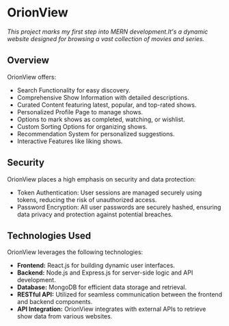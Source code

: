 # OrionView

*This project marks my first step into MERN development.It's a dynamic website designed for browsing a vast collection of movies and series.*

## Overview

OrionView offers:
- Search Functionality for easy discovery.
- Comprehensive Show Information with detailed descriptions.
- Curated Content featuring latest, popular, and top-rated shows.
- Personalized Profile Page to manage shows.
- Options to mark shows as completed, watching, or wishlist.
- Custom Sorting Options for organizing shows.
- Recommendation System for personalized suggestions.
- Interactive Features like liking shows.

## Security

OrionView places a high emphasis on security and data protection:

- Token Authentication: User sessions are managed securely using tokens, reducing the risk of unauthorized access.
- Password Encryption: All user passwords are securely hashed, ensuring data privacy and protection against potential breaches.


## Technologies Used

OrionView leverages the following technologies:

- **Frontend:** React.js for building dynamic user interfaces.
- **Backend:** Node.js and Express.js for server-side logic and API development.
- **Database:** MongoDB for efficient data storage and retrieval.
- **RESTful API:** Utilized for seamless communication between the frontend and backend components.
- **API Integration:** OrionView integrates with external APIs to retrieve show data from various websites.
